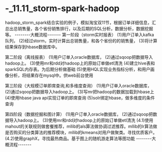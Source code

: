 -_11.11_storm-spark-hadoop
==========================

hadoop_storm_spark结合实验的例子，模拟淘宝双11节，根据订单详细信息，汇总出总销售量，各个省份销售排行，以及后期的SQL分析，数据分析，数据挖掘等。
--------大概流程-------
第一阶段（storm实时报表）
(1)用户订单入kafka队列，
(2)经过storm，实时计算出总销售量，和各个省份的的销售量，
(3)将计算结果保存到hbase数据库中。 

第二阶段（离线报表）
(1)用户订单入oracle数据库，
(2)通过sqoop把数据导入hadoop上。
(3)使用mr和rdd对hadoop上的原始订单做etl清洗
(4)建立hive表和sparkSQL内存表。为后期分析做基础
(5)使用HQL实现业务指标分析，和用户画像分析，将结果存在mysql中。供web前台使用

第三阶段（大规模订单即席查询,和多维度查询）
(1)用户订单入oracle数据库，
(2)通过sqoop把数据导入hadoop上。
(3)写mr把hadoop的数据加载到hbase上
(4)使用hbase java api实现订单的即席查询
(5)solr绑定hbase，做多维度的条件查询

第四阶段（数据挖掘和图计算）
(1)用户订单入oracle数据库，
(2)通过sqoop把数据导入hadoop上。
(3)使用mr和rdd对hadoop上的原始订单做etl清洗
(4.1)使用mahout的关联规则做套餐推荐，mllib的als算法做协调过滤推荐。mllib的lr算法做是否购买的分类算法的推荐模块，mllib的kmeans对用户做聚类。寻找优质客户。
(4.2)使用graphX，寻找最热商品。基于图上的随机游走算法等图功能
--------大概流程-------